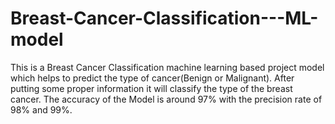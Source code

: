 # Breast-Cancer-Classification---ML-model
This is a Breast Cancer Classification machine learning based project model which helps to predict the type of cancer(Benign or Malignant). After putting some proper information it will classify the type of the breast cancer. The accuracy of the Model is around 97% with the precision rate of 98% and 99%.

